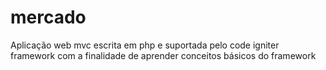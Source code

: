 # mercado
Aplicação web mvc escrita em php e suportada pelo code igniter framework com a finalidade de aprender conceitos básicos do framework
